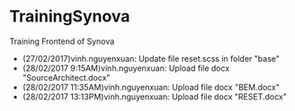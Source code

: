 # TrainingSynova
Training Frontend of Synova
+ (27/02/2017)vinh.nguyenxuan: Update file reset.scss in folder "base"
+ (28/02/2017 9:15AM)vinh.nguyenxuan: Upload file docx "SourceArchitect.docx"
+ (28/02/2017 11:35AM)vinh.nguyenxuan: Upload file docx "BEM.docx"
+ (28/02/2017 13:13PM)vinh.nguyenxuan: Upload file docx "RESET.docx"
